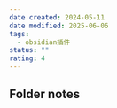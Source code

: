 ```yaml
---
date created: 2024-05-11
date modified: 2025-06-06
tags:
  - obsidian插件
status: ""
rating: 4
---
```


## Folder notes
